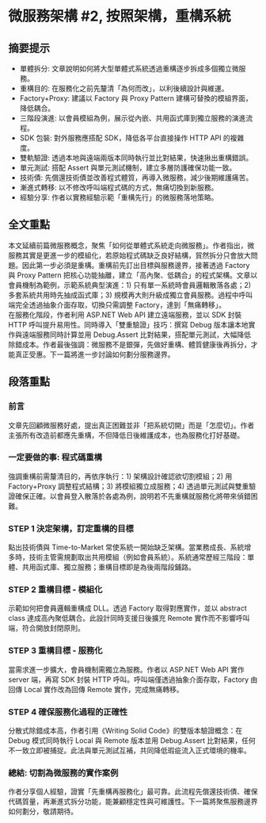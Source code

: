 # 微服務架構 #2, 按照架構，重構系統

## 摘要提示
- 單體拆分: 文章說明如何將大型單體式系統透過重構逐步拆成多個獨立微服務。  
- 重構目的: 在服務化之前先釐清「為何而改」，以利後續設計與維運。  
- Factory+Proxy: 建議以 Factory 與 Proxy Pattern 建構可替換的模組界面，降低耦合。  
- 三階段演進: 以會員模組為例，展示從內嵌、共用函式庫到獨立服務的演進流程。  
- SDK 包裝: 對外服務應搭配 SDK，降低各平台直接操作 HTTP API 的複雜度。  
- 雙軌驗證: 透過本地與遠端兩版本同時執行並比對結果，快速揪出重構錯誤。  
- 單元測試: 搭配 Assert 與單元測試機制，建立多層防護確保功能一致。  
- 技術債: 先償還技術債並改善程式體質，再導入微服務，減少後期維護痛苦。  
- 漸進式轉移: 以不修改呼叫端程式碼的方式，無痛切換到新服務。  
- 經驗分享: 作者以實務經驗示範「重構先行」的微服務落地策略。

## 全文重點
本文延續前篇微服務概念，聚焦「如何從單體式系統走向微服務」。作者指出，微服務其實是更進一步的模組化，若原始程式碼缺乏良好結構，貿然拆分只會放大問題。因此第一步必須是重構。重構前先訂出目標與服務邊界，接著透過 Factory 與 Proxy Pattern 把核心功能抽離，建立「高內聚、低耦合」的程式架構。文章以會員機制為範例，示範系統典型演進：1) 只有單一系統時會員邏輯散落各處；2) 多套系統共用時先抽成函式庫；3) 規模再大則升級成獨立會員服務。過程中呼叫端完全透過抽象介面存取，切換只需調整 Factory，達到「無痛轉移」。  
在服務化階段，作者利用 ASP.NET Web API 建立遠端服務，並以 SDK 封裝 HTTP 呼叫提升易用性。同時導入「雙重驗證」技巧：撰寫 Debug 版本讓本地實作與遠端服務同時計算並用 Debug.Assert 比對結果，搭配單元測試，大幅降低除錯成本。作者最後強調：微服務不是銀彈，先做好重構、體質健康後再拆分，才能真正受惠。下一篇將進一步討論如何劃分服務邊界。

## 段落重點
### 前言
文章先回顧微服務好處，提出真正困難並非「把系統切開」而是「怎麼切」。作者主張所有改造前都應先重構，不但降低日後維護成本，也為服務化打好基礎。

### 一定要做的事: 程式碼重構
強調重構前需釐清目的，再依序執行：1) 架構設計確認欲切割模組；2) 用 Factory+Proxy 調整程式結構；3) 將模組獨立成服務；4) 透過單元測試與雙重驗證確保正確。以會員登入散落於各處為例，說明若不先重構就服務化將帶來偵錯困難。

### STEP 1 決定架構，訂定重構的目標
點出技術債與 Time-to-Market 常使系統一開始缺乏架構。當業務成長、系統增多時，技術主管需規劃取出共用模組（例如會員系統）。系統通常歷經三階段：單體、共用函式庫、獨立服務；重構目標即是為後兩階段鋪路。

### STEP 2 重構目標 - 模組化
示範如何把會員邏輯重構成 DLL。透過 Factory 取得對應實作，並以 abstract class 達成高內聚低耦合。此設計同時支援日後擴充 Remote 實作而不影響呼叫端，符合開放封閉原則。

### STEP 3 重構目標 - 服務化
當需求進一步擴大，會員機制需獨立為服務。作者以 ASP.NET Web API 實作 server 端，再寫 SDK 封裝 HTTP 呼叫。呼叫端僅透過抽象介面存取，Factory 由回傳 Local 實作改為回傳 Remote 實作，完成無痛轉移。

### STEP 4 確保服務化過程的正確性
分散式除錯成本高，作者引用《Writing Solid Code》的雙版本驗證概念：在 Debug 模式同時執行 Local 與 Remote 版本並用 Debug.Assert 比對結果，任何不一致立即被捕捉。此法與單元測試互補，共同降低瑕疵流入正式環境的機率。

### 總結: 切割為微服務的實作案例
作者分享個人經驗，證實「先重構再服務化」最可靠。此流程先償還技術債、確保代碼質量，再漸進式拆分功能，能兼顧穩定性與可維護性。下一篇將聚焦服務邊界如何劃分，敬請期待。